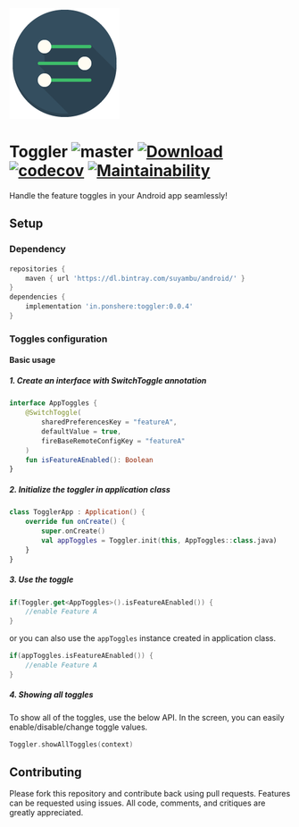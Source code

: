 ![Toggles](docs/toggles.png)

# Toggler  ![master](https://github.com/ponsuyambu/Toggler/workflows/master/badge.svg?branch=master) [ ![Download](https://api.bintray.com/packages/suyambu/android/toggler/images/download.svg) ](https://bintray.com/suyambu/android/toggler/_latestVersion)  [![codecov](https://codecov.io/gh/ponsuyambu/Toggler/branch/master/graph/badge.svg)](https://codecov.io/gh/ponsuyambu/Toggler)  [![Maintainability](https://api.codeclimate.com/v1/badges/f5e9af491e5cbc1b88f3/maintainability)](https://codeclimate.com/github/ponsuyambu/Toggler/maintainability)

Handle the feature toggles in your Android app seamlessly!

## Setup

### Dependency
```groovy
repositories {
    maven { url 'https://dl.bintray.com/suyambu/android/' }
}
dependencies {
    implementation 'in.ponshere:toggler:0.0.4'
}
```

### Toggles configuration
#### Basic usage
##### 1. Create an interface with SwitchToggle annotation

```kotlin
interface AppToggles {
    @SwitchToggle(
        sharedPreferencesKey = "featureA",
        defaultValue = true,
        fireBaseRemoteConfigKey = "featureA"
    )
    fun isFeatureAEnabled(): Boolean
}
```
##### 2. Initialize the toggler in application class
```kotlin
class TogglerApp : Application() {
    override fun onCreate() {
        super.onCreate()
        val appToggles = Toggler.init(this, AppToggles::class.java)
    }
}
```
##### 3. Use the toggle
``` kotlin
if(Toggler.get<AppToggles>().isFeatureAEnabled()) {
    //enable Feature A
}
```
or you can also use the `appToggles` instance created in application class.
``` kotlin
if(appToggles.isFeatureAEnabled()) {
    //enable Feature A
}
```
##### 4. Showing all toggles
To show all of the toggles, use the below API. In the screen, you can easily enable/disable/change toggle values.
```kotlin
Toggler.showAllToggles(context)
```

## Contributing
Please fork this repository and contribute back using pull requests. Features can be requested using issues. All code, comments, and critiques are greatly appreciated.




